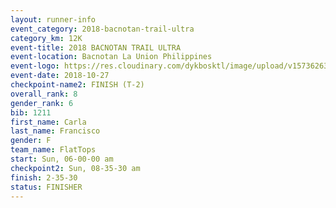 ```yaml
---
layout: runner-info 
event_category: 2018-bacnotan-trail-ultra 
category_km: 12K 
event-title: 2018 BACNOTAN TRAIL ULTRA 
event-location: Bacnotan La Union Philippines 
event-logo: https://res.cloudinary.com/dykbosktl/image/upload/v1573626331/Logo/lOGO_sclsdl.png 
event-date: 2018-10-27 
checkpoint-name2: FINISH (T-2) 
overall_rank: 8
gender_rank: 6
bib: 1211
first_name: Carla
last_name: Francisco
gender: F
team_name: FlatTops
start: Sun, 06-00-00 am
checkpoint2: Sun, 08-35-30 am
finish: 2-35-30
status: FINISHER
---
```

